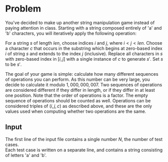 # Problem

You've decided to make up another string manipulation game instead of paying attention in class. Starting with a string composed entirely of 'a' and 'b' characters, you will iteratively apply the following operation:

For a string $s$ of length $len$, choose indices $i$ and $j$, where $i < j < len$. Choose a character $c$ that occurs in the substring which begins at zero-based index $i$ of string $s$ and extends to the index $j$ (inclusive). Replace all characters in $s$ with zero-based index in $[i, j]$ with a single instance of $c$ to generate $s'$. Set $s$ to be $s'$.

The goal of your game is simple: calculate how many different sequences of operations you can perform. As this number can be very large, you decide to calculate it modulo $1,000,000,007$. Two sequences of operations are considered different if they differ in length, or if they differ in at least one position. Note that the order of operations is a factor. The empty sequence of operations should be counted as well. Operations can be considered triples of $(i, j, c)$ as described above, and these are the only values used when computing whether two operations are the same.

## Input

The first line of the input file contains a single number $N$, the number of test cases.  
Each test case is written on a separate line, and contains a string consisting of letters 'a' and 'b'.
